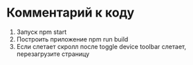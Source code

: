 # Комментарий к коду

1. Запуск npm start
2. Построить приложение npm run build
3. Если слетает скролл после toggle device toolbar слетает, перезагрузите страницу
